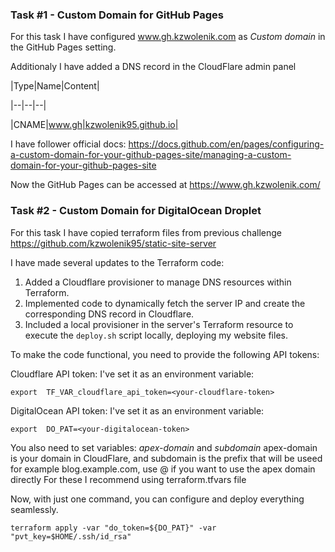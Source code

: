 
  

### Task #1 - Custom Domain for GitHub Pages

  

  

For this task I have configured www.gh.kzwolenik.com as *Custom domain* in the GitHub Pages setting.

Additionaly I have added a DNS record in the CloudFlare admin panel

|Type|Name|Content|

|--|--|--|

|CNAME|www.gh|kzwolenik95.github.io|

  

I have follower official docs: https://docs.github.com/en/pages/configuring-a-custom-domain-for-your-github-pages-site/managing-a-custom-domain-for-your-github-pages-site

  

Now the GitHub Pages can be accessed at https://www.gh.kzwolenik.com/

  
  

### Task #2 - Custom Domain for DigitalOcean Droplet

  

For this task I have copied terraform files from previous challenge https://github.com/kzwolenik95/static-site-server

I have made several updates to the Terraform code:

1.  Added a Cloudflare provisioner to manage DNS resources within Terraform.
2.  Implemented code to dynamically fetch the server IP and create the corresponding DNS record in Cloudflare.
3.  Included a local provisioner in the server's Terraform resource to execute the `deploy.sh` script locally, deploying my website files.

To  make  the  code  functional,  you  need  to  provide  the  following  API  tokens:

  

Cloudflare  API  token:  I've set  it  as  an  environment  variable:


    export  TF_VAR_cloudflare_api_token=<your-cloudflare-token>


DigitalOcean  API  token:  I've set  it  as  an  environment  variable:


    export  DO_PAT=<your-digitalocean-token>

You also need to set variables: 
*apex-domain* and *subdomain*
apex-domain is your domain in CloudFlare, and subdomain is the prefix that will be useed for example blog.example.com, use @ if you want to use the apex domain directly
For these I recommend using terraform.tfvars file

  
Now,  with  just  one  command,  you  can  configure  and  deploy  everything  seamlessly.

    terraform apply -var "do_token=${DO_PAT}" -var "pvt_key=$HOME/.ssh/id_rsa"

